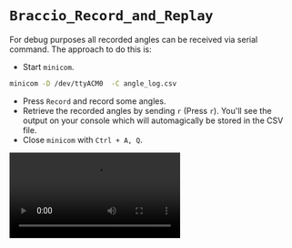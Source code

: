 `Braccio_Record_and_Replay`
===========================
For debug purposes all recorded angles can be received via serial command. The approach to do this is:
* Start `minicom`.
```bash
minicom -D /dev/ttyACM0  -C angle_log.csv
```
* Press `Record` and record some angles.
* Retrieve the recorded angles by sending `r` (Press `r`). You'll see the output on your console which will automagically be stored in the CSV file.
* Close `minicom` with `Ctrl + A, Q`.

![](retrieve-angles.mp4)
